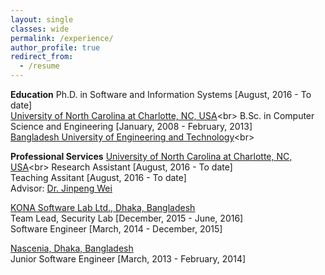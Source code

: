 ```yaml
---
layout: single
classes: wide
permalink: /experience/
author_profile: true
redirect_from:
  - /resume
---
```

**Education**
Ph.D. in Software and Information Systems [August, 2016 - To date]<br>
    [University of North Carolina at Charlotte, NC, USA]("https://cci.uncc.edu/departments/software-and-information-systems-sis")<br>
B.Sc. in Computer Science and Engineering [January, 2008 - February, 2013]<br/>
  [Bangladesh University of Engineering and Technology]("https://www.buet.ac.bd")<br>
      
**Professional Services**
[University of North Carolina at Charlotte, NC, USA]("https://cci.uncc.edu/departments/software-and-information-systems-sis")<br>
    Research Assistant [August, 2016 - To date]<br>
    Teaching Assitant [August, 2016 - To date] <br>
    Advisor: [Dr. Jinpeng Wei](https://webpages.charlotte.edu/jwei8/)<br>
      
  [KONA Software Lab Ltd., Dhaka, Bangladesh](https://konasl.com/) <br>
    Team Lead, Security Lab [December, 2015 - June, 2016]<br>
    Software Engineer [March, 2014 - December, 2015]<br>
    
  [Nascenia, Dhaka, Bangladesh](https://nascenia.com/) <br>
  Junior Software Engineer [March, 2013 - February, 2014]<br>
